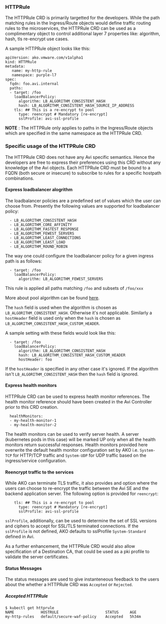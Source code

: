 ### HTTPRule

The HTTPRule CRD is primarily targetted for the developers. While the path matching rules in the Ingress/Route objects would define
traffic routing rules to the microservices, the HTTPRule CRD can be used as a complimentary object to control additional layer 7
properties like: algorithm, hash, tls re-encrypt use cases.

A sample HTTPRule object looks like this:

    apiVersion: ako.vmware.com/v1alpha1
    kind: HTTPRule
    metadata:
       name: my-http-rule
       namespace: purple-l7
    spec:
      fqdn: foo.avi.internal
      paths:
      - target: /foo
        loadBalancerPolicy:
          algorithm: LB_ALGORITHM_CONSISTENT_HASH
          hash: LB_ALGORITHM_CONSISTENT_HASH_SOURCE_IP_ADDRESS
        tls: ## This is a re-encrypt to pool
          type: reencrypt # Mandatory [re-encrypt]
          sslProfile: avi-ssl-profile

__NOTE__ : The HTTPRule only applies to paths in the Ingress/Route objects which are specified in the same namespace as the HTTPRule CRD.

### Specific usage of the HTTPRule CRD

The HTTPRule CRD does not have any Avi specific semantics. Hence the developers are free to express their preferences using this CRD
without any knowledge of the Avi objects. Each HTTPRule CRD must be bound to a FQDN (both secure or insecure) to subscribe to rules for a specific hostpath combinations.

#### Express loadbalancer alogrithm

The loadbalancer policies are a predefined set of values which the user can choose from. Presently the following values are supported for
loadbalancer policy:

      - LB_ALGORITHM_CONSISTENT_HASH
      - LB_ALGORITHM_CORE_AFFINITY
      - LB_ALGORITHM_FASTEST_RESPONSE
      - LB_ALGORITHM_FEWEST_SERVERS
      - LB_ALGORITHM_LEAST_CONNECTIONS
      - LB_ALGORITHM_LEAST_LOAD
      - LB_ALGORITHM_ROUND_ROBIN

The way one could configure the loadbalancer policy for a given ingress path is as follows:

      - target: /foo 
        loadBalancerPolicy:
          algorithm: LB_ALGORITHM_FEWEST_SERVERS
          
This rule is applied all paths matching `/foo` and subsets of `/foo/xxx`

More about pool algorithm can be found [here](https://avinetworks.com/docs/18.1/load-balancing-algorithms/).

The `hash` field is used when the algorithm is chosen as `LB_ALGORITHM_CONSISTENT_HASH`. Otherwise it's not applicable. 
Similarly a `hostHeader` field is used only when the `hash` is chosen as `LB_ALGORITHM_CONSISTENT_HASH_CUSTOM_HEADER`.

A sample setting with these fields would look like this:

      - target: /foo 
        loadBalancerPolicy:
          algorithm: LB_ALGORITHM_CONSISTENT_HASH
          hash: LB_ALGORITHM_CONSISTENT_HASH_CUSTOM_HEADER
          hostHeader: foo
 
 If the `hostHeader` is specified in any other case it's ignored.
 If the algorithm isn't `LB_ALGORITHM_CONSISTENT_HASH` then the `hash` field is ignored.

#### Express health monitors
HTTPRule CRD can be used to express health monitor references. The health monitor reference should have been created in the Avi Controller prior to this CRD creation.

      healthMonitors:
      - my-health-monitor-1
      - my-health-monitor-2

 The health monitors can be used to verify server health. A server (kubernetes pods in this case) will be marked UP only when all the health monitors return successful responses. Health monitors provided here overwrite the default health monitor configuration set by AKO i.e. `System-TCP` for HTTP/TCP traffic and `System-UDP` for UDP traffic based on the ingress/service configuration.

#### Reencrypt traffic to the services

While AKO can terminate TLS traffic, it also provides and option where the users can choose to re-encrypt the traffic between the Avi SE and the
backend application server. The following option is provided for `reencrypt`:

        tls: ## This is a re-encrypt to pool
          type: reencrypt # Mandatory [re-encrypt]
          sslProfile: avi-ssl-profile
          
`sslProfile`, additionally, can be used to determine the set of SSL versions and ciphers to accept for SSL/TLS terminated connections. If the `sslProfile` is not defined, AKO defaults to sslProfile `System-Standard` defined in Avi.

As a further enhancement, the HTTPRule CRD would also allow specification of a Destination CA, that could be used as a pki profile to validate
the server certificates.

#### Status Messages

The status messages are used to give instanteneous feedback to the users about the whether a HTTPRule CRD was `Accepted` or `Rejected`.


##### Accepted HTTPRule

    $ kubectl get httprule
    NAME            HOSTRULE                     STATUS     AGE
    my-http-rules   default/secure-waf-policy    Accepted   5h34m


